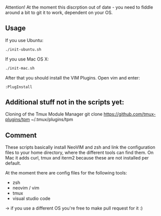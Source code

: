 Attention! 
At the moment this discrption out of date - you need to fiddle around a bit to git it to work, dependent on your OS.


Usage
-----

If you use Ubuntu:

```bash
./init-ubuntu.sh

```

If you use Mac OS X:

```bash
./init-mac.sh

```


After that you should install the VIM Plugins. Open vim and enter:

```
:PlugInstall

```


Additional stuff not in the scripts yet:
----------------------------------------

Cloning of the Tmux Module Manager
git clone https://github.com/tmux-plugins/tpm ~/.tmux/plugins/tpm



Comment
-------

These scripts basically install NeoVIM and zsh and link the configuration files to your home directory, where the different tools can find them. On Mac it adds curl, tmux and iterm2 because these are not installed per default.

At the moment there are config files for the following tools:

- zsh
- neovim / vim
- tmux
- visual studio code

-> if you use a different OS you're free to make pull request for it :)


